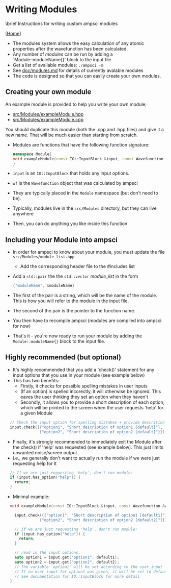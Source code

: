 # Writing Modules

\brief Instructions for writing custom ampsci modules

[[Home](/README.md)]

- The modules system allows the easy calculation of any atomic properties after the wavefunction has been calculated.
- Any number of _modules_ can be run by adding a `Module::moduleName{}' block to the input file.
- Get a list of available modules: `./ampsci -m`
- See [doc/modules.md](/doc/modules.md) for details of currently avalable modules
- The code is designed so that you can easily create your own modules.

## Creating your own module

An example module is provided to help you write your own module;

- [src/Modules/exampleModule.hpp](/src/Modules/exampleModule.hpp)
- [src/Modules/exampleModule.cpp](/src/Modules/exampleModule.cpp)

You should duplicate this module (both the .cpp and .hpp files) and give it a new name. That will be much easier than starting from scratch.

- Modules are functions that have the following function signature:

  ```cpp
  namespace Module{
  void exampleModule(const IO::InputBlock &input, const Wavefunction &wf);
  }
  ```

- `input` is an `IO::InputBlock` that holds any input options.

- `wf` is the `Wavefunction` object that was calculated by ampsci

- They are typically placed in the `Module` namespace (but don't need to be).

- Typically, modules live in the `src/Modules` directory, but they can live anywhere

- Then, you can do anything you like inside this function

## Including your Module into ampsci

- In order for ampsci to know about your module, you must update the file `src/Modules/module_list.hpp`
  - Add the corresponding header file to the #includes list

- Add a `std::pair` the the `std::vector` _module_list_ in the form

    ```cpp
    {"moduleName", &moduleName}
    ```

- The first of the pair is a string, which will be the name of the module. This is how you will refer to the module in the input file.

- The second of the pair is the pointer to the function name.

- You then have to recompile ampsci (modules are compiled into ampsci for now)

- That's it - you're now ready to run your module by adding the `Module::moduleName{}` block to the input file.

## Highly recommended (but optional)

- It's highly recommended that you add a 'check()' statement for any input options that you use in your module (see example below)
- This has two benefits:
  - Firstly, it checks for possible spelling mistakes in user inputs
  - (If an option) is spelled incorectly, it will otherwise be ignored. This eaves the user thinking they set an option when they haven't
  - Secondly, it allows you to provide a short description of each option, which will be printed to the screen when the user requests 'help' for a given Module

```cpp
  // Check the input option for spelling mistakes + provide descrition
  input.check({{"option1", "Short description of option1 [default]"},
               {"option2", "Short description of option2 [default]"}});
```

- Finally, it's strongly recommended to immediately exit the Module after the check() if 'help' was requested (see example below). This just limits unwanted noise/screen output
- i.e., we generally don't want to actually run the module if we were just requesting help for it

```cpp
  // If we are just requesting 'help', don't run module:
  if (input.has_option("help")) {
    return;
  }
```

- Minimal example:

```cpp
  void exampleModule(const IO::InputBlock &input, const Wavefunction &wf){

    input.check({{"option1", "Short description of option1 [default1]"},
               {"option2", "Short description of option2 [default2]"}});

    // If we are just requesting 'help', don't run module:
    if (input.has_option("help")) {
      return;
    }

    // read in the input options:
    auto option1 = input.get("option1", default1);
    auto option2 = input.get("option2", default2);
    // The variable 'option1' will be set according to the user input
    // If no user input for option1 was given, it will be set to default1
    // See documentation for IO::InputBlock for more detail
  }
```
